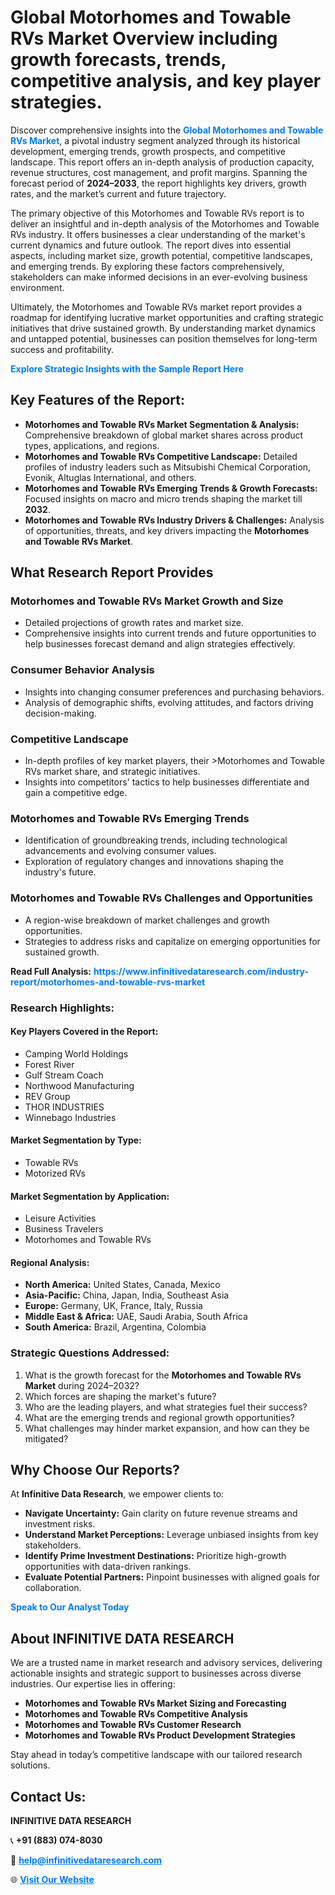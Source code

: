 <h1>Global Motorhomes and Towable RVs Market Overview including growth forecasts, trends, competitive analysis, and key player strategies.</h1>
<p>
Discover comprehensive insights into the 
<a href="https://www.infinitivedataresearch.com/industry-report/motorhomes-and-towable-rvs-market" rel="dofollow" style="color: #007BFF; text-decoration: none;"><strong>Global Motorhomes and Towable RVs Market</strong></a>, a pivotal industry segment analyzed through its historical development, emerging trends, growth prospects, and competitive landscape. This report offers an in-depth analysis of production capacity, revenue structures, cost management, and profit margins. Spanning the forecast period of <strong>2024–2033</strong>, the report highlights key drivers, growth rates, and the market’s current and future trajectory.
</p>
<p>
The primary objective of this Motorhomes and Towable RVs report is to deliver an insightful and in-depth analysis of the Motorhomes and Towable RVs industry. It offers businesses a clear understanding of the market's current dynamics and future outlook. The report dives into essential aspects, including market size, growth potential, competitive landscapes, and emerging trends. By exploring these factors comprehensively, stakeholders can make informed decisions in an ever-evolving business environment.
</p>
<p>
Ultimately, the Motorhomes and Towable RVs market report provides a roadmap for identifying lucrative market opportunities and crafting strategic initiatives that drive sustained growth. By understanding market dynamics and untapped potential, businesses can position themselves for long-term success and profitability.
</p>
<p>
<a href="https://www.infinitivedataresearch.com/request-sample/reportId=101915" style="color: #007BFF; text-decoration: none;"><strong>Explore Strategic Insights with the Sample Report Here</strong></a>
</p>

<h2>Key Features of the Report:</h2>
<ul>
<li><strong>Motorhomes and Towable RVs Market Segmentation & Analysis:</strong> Comprehensive breakdown of global market shares across product types, applications, and regions.</li>
<li><strong>Motorhomes and Towable RVs Competitive Landscape:</strong> Detailed profiles of industry leaders such as Mitsubishi Chemical Corporation, Evonik, Altuglas International, and others.</li>
<li><strong>Motorhomes and Towable RVs Emerging Trends & Growth Forecasts:</strong> Focused insights on macro and micro trends shaping the market till <strong>2032</strong>.</li>
<li><strong>Motorhomes and Towable RVs Industry Drivers & Challenges:</strong> Analysis of opportunities, threats, and key drivers impacting the <strong>Motorhomes and Towable RVs Market</strong>.</li>
</ul>

<h2>What Research Report Provides</h2>
<h3>Motorhomes and Towable RVs Market Growth and Size</h3>
<ul>
<li>Detailed projections of growth rates and market size.</li>
<li>Comprehensive insights into current trends and future opportunities to help businesses forecast demand and align strategies effectively.</li>
</ul>

<h3>Consumer Behavior Analysis</h3>
<ul>
<li>Insights into changing consumer preferences and purchasing behaviors.</li>
<li>Analysis of demographic shifts, evolving attitudes, and factors driving decision-making.</li>
</ul>

<h3>Competitive Landscape</h3>
<ul>
<li>In-depth profiles of key market players, their >Motorhomes and Towable RVs market share, and strategic initiatives.</li>
<li>Insights into competitors' tactics to help businesses differentiate and gain a competitive edge.</li>
</ul>

<h3>Motorhomes and Towable RVs Emerging Trends</h3>
<ul>
<li>Identification of groundbreaking trends, including technological advancements and evolving consumer values.</li>
<li>Exploration of regulatory changes and innovations shaping the industry's future.</li>
</ul>

<h3>Motorhomes and Towable RVs Challenges and Opportunities</h3>
<ul>
<li>A region-wise breakdown of market challenges and growth opportunities.</li>
<li>Strategies to address risks and capitalize on emerging opportunities for sustained growth.</li>
</ul>
<p><strong>Read Full Analysis:</strong> <a href="https://www.infinitivedataresearch.com/industry-report/motorhomes-and-towable-rvs-market" rel="dofollow" style="color: #007BFF; text-decoration: none;"><strong>https://www.infinitivedataresearch.com/industry-report/motorhomes-and-towable-rvs-market</strong></a></p>
<h3>Research Highlights:</h3>
<h4>Key Players Covered in the Report:</h4>
<ul><li>Camping World Holdings</li><li>Forest River</li><li>Gulf Stream Coach</li><li>Northwood Manufacturing</li><li>REV Group</li><li>THOR INDUSTRIES</li><li>Winnebago Industries</li></ul>
<h4>Market Segmentation by Type:</h4>
<ul><li>Towable RVs</li><li>Motorized RVs</li></ul>
<h4>Market Segmentation by Application:</h4>
<ul><li>Leisure Activities</li><li>Business Travelers</li><li>Motorhomes and Towable RVs</li></ul>

<h4>Regional Analysis:</h4>
<ul>
<li><strong>North America:</strong> United States, Canada, Mexico</li>
<li><strong>Asia-Pacific:</strong> China, Japan, India, Southeast Asia</li>
<li><strong>Europe:</strong> Germany, UK, France, Italy, Russia</li>
<li><strong>Middle East & Africa:</strong> UAE, Saudi Arabia, South Africa</li>
<li><strong>South America:</strong> Brazil, Argentina, Colombia</li>
</ul>

<h3>Strategic Questions Addressed:</h3>
<ol>
<li>What is the growth forecast for the <strong>Motorhomes and Towable RVs Market</strong> during 2024–2032?</li>
<li>Which forces are shaping the market's future?</li>
<li>Who are the leading players, and what strategies fuel their success?</li>
<li>What are the emerging trends and regional growth opportunities?</li>
<li>What challenges may hinder market expansion, and how can they be mitigated?</li>
</ol>

<h2>Why Choose Our Reports?</h2>
<p>At <strong>Infinitive Data Research</strong>, we empower clients to:</p>
<ul>
<li><strong>Navigate Uncertainty:</strong> Gain clarity on future revenue streams and investment risks.</li>
<li><strong>Understand Market Perceptions:</strong> Leverage unbiased insights from key stakeholders.</li>
<li><strong>Identify Prime Investment Destinations:</strong> Prioritize high-growth opportunities with data-driven rankings.</li>
<li><strong>Evaluate Potential Partners:</strong> Pinpoint businesses with aligned goals for collaboration.</li>
</ul>
<p><a href="https://www.infinitivedataresearch.com/industry-report/motorhomes-and-towable-rvs-market" rel="dofollow" style="color: #007BFF; text-decoration: none;"><strong>Speak to Our Analyst Today</strong></a></p>

<h2>About INFINITIVE DATA RESEARCH</h2>
<p>We are a trusted name in market research and advisory services, delivering actionable insights and strategic support to businesses across diverse industries. Our expertise lies in offering:</p>
<ul>
<li><strong>Motorhomes and Towable RVs Market Sizing and Forecasting</strong></li>
<li><strong>Motorhomes and Towable RVs Competitive Analysis</strong></li>
<li><strong>Motorhomes and Towable RVs Customer Research</strong></li>
<li><strong>Motorhomes and Towable RVs Product Development Strategies</strong></li>
</ul>
<p>Stay ahead in today’s competitive landscape with our tailored research solutions.</p>

<h2>Contact Us:</h2>
<p><strong>INFINITIVE DATA RESEARCH</strong></p>
<p>📞 <strong>+91 (883) 074-8030</strong></p>
<p>📧 <strong><a href="mailto:help@infinitivedataresearch.com" style="color: #007BFF;">help@infinitivedataresearch.com</a></strong></p>
<p>🌐 <strong><a href="https://www.infinitivedataresearch.com" rel="dofollow" style="color: #007BFF;">Visit Our Website</a></strong></p>